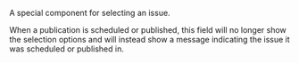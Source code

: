 
A special component for selecting an issue.

When a publication is scheduled or published, this field will no longer show the selection options and will instead show a message indicating the issue it was scheduled or published in.